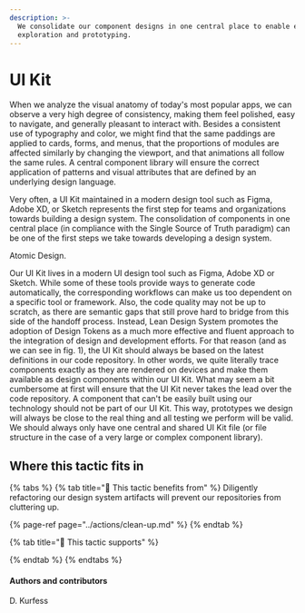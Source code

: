 ```yaml
---
description: >-
  We consolidate our component designs in one central place to enable effortless
  exploration and prototyping.
---
```


# UI Kit

When we analyze the visual anatomy of today's most popular apps, we can observe a very high degree of consistency, making them feel polished, easy to navigate, and generally pleasant to interact with. Besides a consistent use of typography and color, we might find that the same paddings are applied to cards, forms, and menus, that the proportions of modules are affected similarly by changing the viewport, and that animations all follow the same rules. A central component library will ensure the correct application of patterns and visual attributes that are defined by an underlying design language.

Very often, a UI Kit maintained in a modern design tool such as Figma, Adobe XD, or Sketch represents the first step for teams and organizations towards building a design system. The consolidation of components in one central place \(in compliance with the Single Source of Truth paradigm\) can be one of the first steps we take towards developing a design system. 

Atomic Design.

Our UI Kit lives in a modern UI design tool such as Figma, Adobe XD or Sketch. While some of these tools provide ways to generate code automatically, the corresponding workflows can make us too dependent on a specific tool or framework. Also, the code quality may not be up to scratch, as there are semantic gaps that still prove hard to bridge from this side of the handoff process. Instead, Lean Design System promotes the adoption of Design Tokens as a much more effective and fluent approach to the integration of design and development efforts. For that reason \(and as we can see in fig. 1\), the UI Kit should always be based on the latest definitions in our code repository. In other words, we quite literally trace components exactly as they are rendered on devices and make them available as design components within our UI Kit. What may seem a bit cumbersome at first will ensure that the UI Kit never takes the lead over the code repository. A component that can't be easily built using our technology should not be part of our UI Kit. This way, prototypes we design will always be close to the real thing and all testing we perform will be valid. We should always only have one central and shared UI Kit file \(or file structure in the case of a very large or complex component library\).



## Where this tactic fits in

{% tabs %}
{% tab title="🙏  This tactic benefits from" %}
Diligently refactoring our design system artifacts will prevent our repositories from cluttering up.

{% page-ref page="../actions/clean-up.md" %}
{% endtab %}

{% tab title="💪  This tactic supports" %}

{% endtab %}
{% endtabs %}

#### Authors and contributors

D. Kurfess

